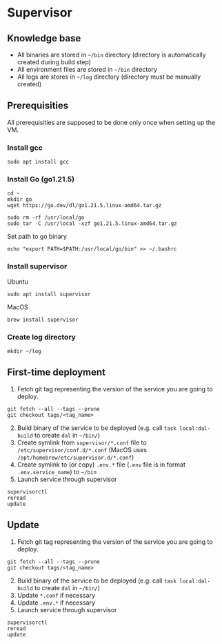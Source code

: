 # Supervisor

## Knowledge base

- All binaries are stored in `~/bin` directory (directory is automatically created during build step)
- All environment files are stored in `~/bin` directory
- All logs are stores in `~/log` directory (directory must be manually created)

## Prerequisities

All prerequisities are supposed to be done only once when setting up the VM.

### Install gcc

```shell
sudo apt install gcc
```

### Install Go (go1.21.5)

```shell
cd ~
mkdir go
wget https://go.dev/dl/go1.21.5.linux-amd64.tar.gz

sudo rm -rf /usr/local/go
sudo tar -C /usr/local -xzf go1.21.5.linux-amd64.tar.gz
```

Set path to go binary

```shell
echo "export PATH=$PATH:/usr/local/go/bin" >> ~/.bashrc
```

### Install supervisor

Ubuntu

```shell
sudo apt install supervisor
```

MacOS

```shell
brew install supervisor
```

### Create log directory

```shell
mkdir ~/log
```

## First-time deployment

1. Fetch git tag representing the version of the service you are going to deploy.

```shell
git fetch --all --tags --prune
git checkout tags/<tag_name>
```

2. Build binary of the service to be deployed (e.g. call `task local:dal-build` to create `dal` in `~/bin/`)
3. Create symlink from `supervisor/*.conf` file to `/etc/supervisor/conf.d/*.conf` (MacOS uses `/opt/homebrew/etc/supervisor.d/*.conf`)
4. Create symlink to (or copy) `.env.*` file (`.env` file is in format `.env.service_name`) to `~/bin`
5. Launch service through supervisor

```shell
supervisorctl
reread
update
```

## Update

1. Fetch git tag representing the version of the service you are going to deploy.

```shell
git fetch --all --tags --prune
git checkout tags/<tag_name>
```

2. Build binary of the service to be deployed (e.g. call `task local:dal-build` to create `dal` in `~/bin/`)
3. Update `*.conf` if necessary
4. Update `.env.*` if necessary
5. Launch service through supervisor

```shell
supervisorctl
reread
update
```
